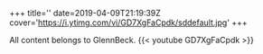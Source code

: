 +++
title=''
date=2019-04-09T21:19:39Z
cover='https://i.ytimg.com/vi/GD7XgFaCpdk/sddefault.jpg'
+++

All content belongs to GlennBeck.
{{< youtube GD7XgFaCpdk >}}
